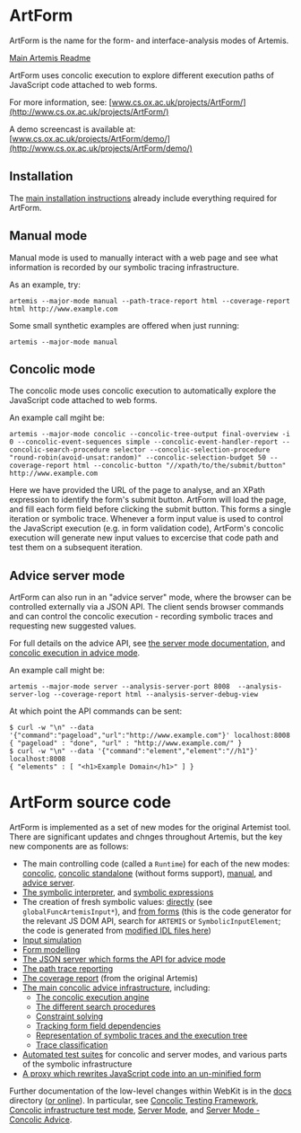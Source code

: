 # ArtForm

ArtForm is the name for the form- and interface-analysis modes of Artemis.

[Main Artemis Readme](README.md)

ArtForm uses concolic execution to explore different execution paths of JavaScript code attached to web forms.

For more information, see: [www.cs.ox.ac.uk/projects/ArtForm/](http://www.cs.ox.ac.uk/projects/ArtForm/)

A demo screencast is available at: [www.cs.ox.ac.uk/projects/ArtForm/demo/](http://www.cs.ox.ac.uk/projects/ArtForm/demo/)


## Installation
The [main installation instructions](INSTALL) already include everything required for ArtForm.

## Manual mode

Manual mode is used to manually interact with a web page and see what information is recorded by our symbolic tracing infrastructure.

As an example, try:

    artemis --major-mode manual --path-trace-report html --coverage-report html http://www.example.com

Some small synthetic examples are offered when just running:

    artemis --major-mode manual

## Concolic mode

The concolic mode uses concolic execution to automatically explore the JavaScript code attached to web forms.

An example call mgiht be:

    artemis --major-mode concolic --concolic-tree-output final-overview -i 0 --concolic-event-sequences simple --concolic-event-handler-report --concolic-search-procedure selector --concolic-selection-procedure "round-robin(avoid-unsat:random)" --concolic-selection-budget 50 --coverage-report html --concolic-button "//xpath/to/the/submit/button" http://www.example.com

Here we have provided the URL of the page to analyse, and an XPath expression to identify the form's submit button.
ArtForm will load the page, and fill each form field before clicking the submit button.
This forms a single iteration or symbolic trace.
Whenever a form input value is used to control the JavaScript execution (e.g. in form validation code), ArtForm's concolic execution will generate new input values to excercise that code path and test them on a subsequent iteration.

## Advice server mode

ArtForm can also run in an "advice server" mode, where the browser can be controlled externally via a JSON API.
The client sends browser commands and can control the concolic execution - recording symbolic traces and requesting new suggested values.

For full details on the advice API, see [the server mode documentation](docs/sections/server.rst), and [concolic execution in advice mode](docs/sections/server-concolic-advice.rst).

An example call might be:

    artemis --major-mode server --analysis-server-port 8008  --analysis-server-log --coverage-report html --analysis-server-debug-view

At which point the API commands can be sent:

    $ curl -w "\n" --data '{"command":"pageload","url":"http://www.example.com"}' localhost:8008
    { "pageload" : "done", "url" : "http://www.example.com/" }
    $ curl -w "\n" --data '{"command":"element","element":"//h1"}' localhost:8008
    { "elements" : [ "<h1>Example Domain</h1>" ] }



# ArtForm source code

ArtForm is implemented as a set of new modes for the original Artemist tool.
There are significant updates and chnges throughout Artemis, but the key new components are as follows:

* The main controlling code (called a `Runtime`) for each of the new modes: [concolic](artemis-code/src/runtime/toplevel/concolicruntime.h), [concolic standalone](artemis-code/src/runtime/toplevel/concolicstandaloneruntime.h) (without forms support), [manual](artemis-code/src/runtime/demomode/demowindow.h), and [advice server](artemis-code/src/runtime/toplevel/analysisserverruntime.h).
* [The symbolic interpreter](WebKit/Source/JavaScriptCore/symbolic), and [symbolic expressions](WebKit/Source/JavaScriptCore/symbolic/expression)
* The creation of fresh symbolic values: [directly](WebKit/Source/JavaScriptCore/symbolic/expression) (see `globalFuncArtemisInput*`), and [from forms](WebKit/Source/WebCore/bindings/scripts/CodeGeneratorJS.pm) (this is the code generator for the relevant JS DOM API, search for `ARTEMIS` or `SymbolicInputElement`; the code is generated from [modified IDL files here](WebKit/Source/WebCore/html))
* [Input simulation](artemis-code/src/runtime/input/clicksimulator.cpp)
* [Form modelling](artemis-code/src/runtime/input/forms)
* [The JSON server which forms the API for advice mode](artemis-code/src/runtime/analysisserver)
* [The path trace reporting](artemis-code/src/model/pathtracer.h)
* [The coverage report](artemis-code/src/model/coverage) (from the original Artemis)
* [The main concolic advice infrastructure](artemis-code/src/concolic), including:
    * [The concolic execution angine](artemis-code/src/concolic/concolicanalysis.h)
    * [The different search procedures](artemis-code/src/concolic/search)
    * [Constraint solving](artemis-code/src/concolic/solver)
    * [Tracking form field dependencies](artemis-code/src/concolic/handlerdependencytracker.h)
    * [Representation of symbolic traces and the execution tree](artemis-code/src/concolic/executiontree)
    * [Trace classification](artemis-code/src/concolic/executiontree/classifier)
* [Automated test suites](artemis-code/tests/system) for concolic and server modes, and various parts of the symbolic infrastructure
* [A proxy which rewrites JavaScript code into an un-minified form](proxies/prettifyproxy.js)

Further documentation of the low-level changes within WebKit is in the [docs](docs) directory ([or online](https://artemis.readthedocs.io/en/latest/)).
In particular, see [Concolic Testing Framework](docs/sections/concolic.rst), [Concolic infrastructure test mode](docs/sections/concolic-standalone.rst), [Server Mode](docs/sections/server.rst), and [Server Mode - Concolic Advice](docs/sections/server-concolic-advice.rst).



